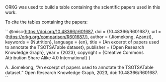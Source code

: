 

ORKG was used to build a table containing the scientific papers used in this work.

To cite the tables containing the papers:

``
@misc{https://doi.org/10.48366/r601687,
  doi = {10.48366/R601687},
  url = {https://orkg.org/comparison/R601687/},
  author = {Jiomekong, Azanzi},
  keywords = {Nutrition},
  language = {en},
  title = {An excerpt of papers used to annotate the TSOTSATable dataset},
  publisher = {Open Research Knowledge Graph},
  year = {2023},
  copyright = {Creative Commons Attribution Share Alike 4.0 International}
}

A. Jiomekong, “An excerpt of papers used to annotate the TSOTSATable dataset.” Open Research Knowledge Graph, 2023, doi: 10.48366/R601687.
``

